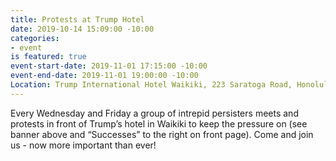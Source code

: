 ```yaml
---
title: Protests at Trump Hotel
date: 2019-10-14 15:09:00 -10:00
categories:
- event
is featured: true
event-start-date: 2019-11-01 17:15:00 -10:00
event-end-date: 2019-11-01 19:00:00 -10:00
Location: Trump International Hotel Waikiki, 223 Saratoga Road, Honolulu, HI 96815
---
```


Every Wednesday and Friday a group of intrepid persisters meets and protests in front of Trump’s hotel in Waikiki to keep the pressure on (see banner above and “Successes” to the right on front page). Come and join us - now more important than ever!